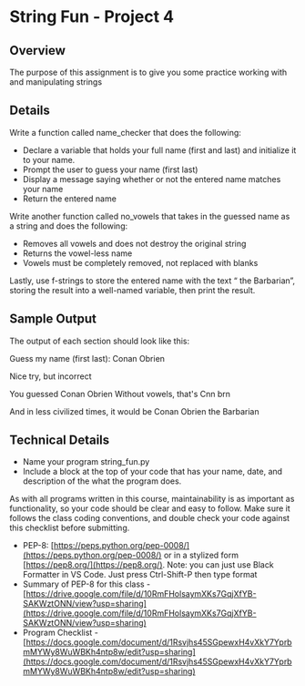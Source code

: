 # String Fun - Project 4

## Overview
The purpose of this assignment is to give you some practice working with and manipulating strings

## Details
Write a function called name_checker that does the following:
* Declare a variable that holds your full name (first and last) and initialize it to your name.
* Prompt the user to guess your name (first last)
* Display a message saying whether or not the entered name matches your name
* Return the entered name

Write another function called no_vowels that takes in the guessed name as a string and does the following:
* Removes all vowels and does not destroy the original string
* Returns the vowel-less name
* Vowels must be completely removed, not replaced with blanks

Lastly, use f-strings to store the entered name with the text “ the Barbarian”, storing the result into a well-named variable, then print the result.

## Sample Output

The output of each section should look like this:

Guess my name (first last): Conan Obrien

Nice try, but incorrect

You guessed Conan Obrien
Without vowels, that's Cnn brn

And in less civilized times, it would be Conan Obrien the Barbarian

## Technical Details

- Name your program string_fun.py
- Include a block at the top of your code that has your name, date, and description of the what the program does.

As with all programs written in this course, maintainability is as important as functionality, so your code should be clear and easy to follow.  Make sure it follows the class coding conventions, and double check your code against this checklist before submitting.

- PEP-8: [https://peps.python.org/pep-0008/](https://peps.python.org/pep-0008/) or in a stylized form [https://pep8.org/](https://pep8.org/). Note: you can just use Black Formatter in VS Code. Just press Ctrl-Shift-P then type format
- Summary of PEP-8 for this class - [https://drive.google.com/file/d/10RmFHolsaymXKs7GqjXfYB-SAKWztONN/view?usp=sharing](https://drive.google.com/file/d/10RmFHolsaymXKs7GqjXfYB-SAKWztONN/view?usp=sharing)
- Program Checklist -[https://docs.google.com/document/d/1Rsvjhs45SGpewxH4vXkY7YprbmMYWy8WuWBKh4ntp8w/edit?usp=sharing](https://docs.google.com/document/d/1Rsvjhs45SGpewxH4vXkY7YprbmMYWy8WuWBKh4ntp8w/edit?usp=sharing)
